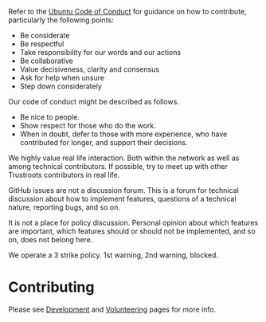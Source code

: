 Refer to the [Ubuntu Code of Conduct](http://www.ubuntu.com/about/about-ubuntu/conduct) for guidance on how to contribute, particularly the following points:

* Be considerate
* Be respectful
* Take responsibility for our words and our actions
* Be collaborative
* Value decisiveness, clarity and consensus
* Ask for help when unsure
* Step down considerately

Our code of conduct might be described as follows.

* Be nice to people. 
* Show respect for those who do the work. 
* When in doubt, defer to those with more experience, who have contributed for longer, and support their decisions.

We highly value real life interaction. Both within the network as well as among technical contributors. If possible, try to meet up with other Trustroots contributors in real life.

GitHub issues are not a discussion forum. This is a forum for technical discussion about how to implement features, questions of a technical nature, reporting bugs, and so on.

It is not a place for policy discussion. Personal opinion about which features are important, which features should or should not be implemented, and so on, does not belong here.

We operate a 3 strike policy. 1st warning, 2nd warning, blocked.

# Contributing

Please see [Development](https://github.com/Trustroots/trustroots/wiki/Development/) and [Volunteering](https://github.com/Trustroots/trustroots/wiki/Volunteering) pages for more info.

